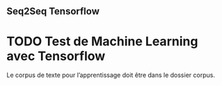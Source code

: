 ## Seq2Seq Tensorflow

# TODO Test de Machine Learning avec Tensorflow

Le corpus de texte pour l’apprentissage doit être dans le dossier corpus.
